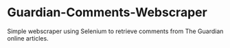 # Guardian-Comments-Webscraper
Simple webscraper using Selenium to retrieve comments from The Guardian online articles.
